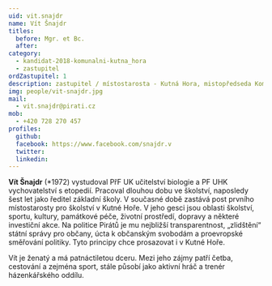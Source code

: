 ```yaml
---
uid: vit.snajdr
name: Vít Šnajdr
titles:
  before: Mgr. et Bc.
  after:
category:
  - kandidat-2018-komunalni-kutna_hora
  - zastupitel
ordZastupitel: 1
description: zastupitel / místostarosta - Kutná Hora, mistopředseda Komise pro rozvoj obcí a měst SčK
img: people/vit-snajdr.jpg
mail:
  - vit.snajdr@pirati.cz
mob:
  - +420 728 270 457
profiles:
  github:
  facebook: https://www.facebook.com/snajdr.v
  twitter:
  linkedin:
---
```


**Vít Šnajdr** (*1972) vystudoval PřF UK učitelství biologie a PF UHK vychovatelství s etopedií. Pracoval dlouhou dobu ve školství, naposledy šest let jako ředitel základní školy. V současné době zastává post prvního místostarosty pro školství v Kutné Hoře. V jeho gesci jsou oblasti školství, sportu, kultury, památkové péče, životní prostředí, dopravy a některé investiční akce. Na politice Pirátů je mu nejbližší transparentnost, „zlidštění“ státní správy pro občany, úcta k občanským svobodám a proevropské směřování politiky. Tyto principy chce prosazovat i v Kutné Hoře.

Vít je ženatý a má patnáctiletou dceru. Mezi jeho zájmy patří četba, cestování a zejména sport, stále působí jako aktivní hráč a trenér házenkářského oddílu.
 
